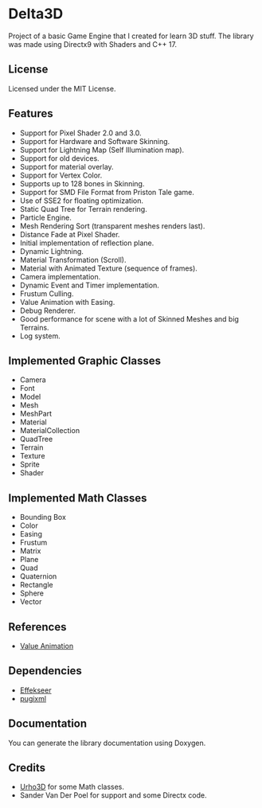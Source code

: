 # Delta3D

Project of a basic Game Engine that I created for learn 3D stuff. The library was made using Directx9 with Shaders and C++ 17.

## License
Licensed under the MIT License.

## Features
* Support for Pixel Shader 2.0 and 3.0.
* Support for Hardware and Software Skinning.
* Support for Lightning Map (Self Illumination map).
* Support for old devices.
* Support for material overlay.
* Support for Vertex Color.
* Supports up to 128 bones in Skinning.
* Support for SMD File Format from Priston Tale game.
* Use of SSE2 for floating optimization.
* Static Quad Tree for Terrain rendering.
* Particle Engine.
* Mesh Rendering Sort (transparent meshes renders last).
* Distance Fade at Pixel Shader.
* Initial implementation of reflection plane.
* Dynamic Lightning.
* Material Transformation (Scroll).
* Material with Animated Texture (sequence of frames).
* Camera implementation.
* Dynamic Event and Timer implementation.
* Frustum Culling.
* Value Animation with Easing.
* Debug Renderer.
* Good performance for scene with a lot of Skinned Meshes and big Terrains.
* Log system.

## Implemented Graphic Classes
* Camera
* Font
* Model
* Mesh
* MeshPart
* Material
* MaterialCollection
* QuadTree
* Terrain
* Texture
* Sprite
* Shader

## Implemented Math Classes
* Bounding Box
* Color
* Easing
* Frustum
* Matrix
* Plane
* Quad
* Quaternion
* Rectangle
* Sphere
* Vector

## References
* [Value Animation](https://github.com/igorsegallafa/ValueAnimation)

## Dependencies
* [Effekseer](https://github.com/effekseer/Effekseer)
* [pugixml](https://github.com/zeux/pugixml)

## Documentation
You can generate the library documentation using Doxygen.

## Credits
* [Urho3D](https://github.com/urho3d/Urho3D) for some Math classes.
* Sander Van Der Poel for support and some Directx code.
